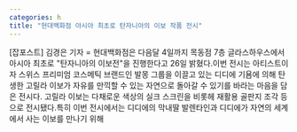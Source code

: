 ```yaml
---
categories: h
title: "현대백화점 아시아 최초로 탄자니아의 이보 작품 전시"
---
```

[잡포스트] 김경은 기자 = 현대백화점은 다음달 4일까지 목동점 7층 글라스하우스에서 아시아 최초로 "탄자니아의 이보전"을 진행한다고 26일 밝혔다.이번 전시는 아티스트이자 스위스 프리미엄 코스메틱 브랜드인 발몽 그룹을 이끌고 있는 디디에 기욤에 의해 탄생한 고릴라 이보가 자유를 만끽할 수 있는 자연으로 돌아갈 수 있기를 바라는 마음을 담은 전시다. 고릴라 이보는 다채로운 색상의 실크 스크린을 비롯헤 재활용 골판지 조각 등으로 전시됐다.특히 이번 전시에서는 디디에의 막내딸 발렌타인과 디디에가 자연의 세계에서 사는 이보를 만나기 위해